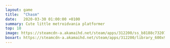 ```yaml
---
layout: game
title:  "Chasm"
date:   2020-03-30 01:00:00 +0100
summary: Cute little metroidvania platformer
top: 10
image: https://steamcdn-a.akamaihd.net/steam/apps/312200/ss_b8188c73207d5056a7aa7111a4ea8ced4116b48e.1920x1080.jpg?t=1578514982
boxart: https://steamcdn-a.akamaihd.net/steam/apps/312200/library_600x900_2x.jpg
---
```


